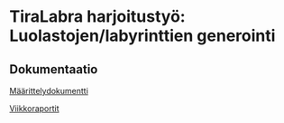 # TiraLabra harjoitustyö: Luolastojen/labyrinttien generointi


## Dokumentaatio

[Määrittelydokumentti](https://github.com/ilrm123/tiralabra-harjoitustyo/blob/main/dokumentaatio/maarittelydokumentti.md)

[Viikkoraportit](https://github.com/ilrm123/tiralabra-harjoitustyo/blob/main/dokumentaatio/viikkoraportti_1.md)
